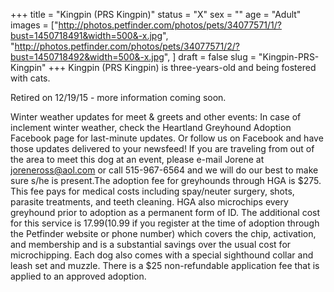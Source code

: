 +++
title = "Kingpin (PRS Kingpin)"
status = "X"
sex = ""
age = "Adult"
images = ["http://photos.petfinder.com/photos/pets/34077571/1/?bust=1450718491&width=500&-x.jpg",
"http://photos.petfinder.com/photos/pets/34077571/2/?bust=1450718492&width=500&-x.jpg",
]
draft = false
slug = "Kingpin-PRS-Kingpin"
+++
Kingpin (PRS Kingpin) is three-years-old and being fostered with cats.

Retired on 12/19/15 - more information coming soon.

Winter weather updates for meet & greets and other events: In case of inclement winter weather, check the Heartland Greyhound Adoption Facebook page for last-minute updates. Or follow us on Facebook and have those updates delivered to your newsfeed!
If you are traveling from out of the area to meet this dog at an event, please e-mail Jorene at joreneross@aol.com or call 515-967-6564 and we will do our best to make sure s/he is present.The adoption fee for greyhounds through HGA is $275. This fee pays for medical costs including spay/neuter surgery, shots, parasite treatments, and teeth cleaning. HGA also microchips every greyhound prior to adoption as a permanent form of ID. The additional cost for this service is $17.99 ($10.99 if you register at the time of adoption through the Petfinder website or phone number) which covers the chip, activation, and membership and is a substantial savings over the usual cost for microchipping. Each dog also comes with a special sighthound collar and leash set and muzzle. There is a $25 non-refundable application fee that is applied to an approved adoption.
